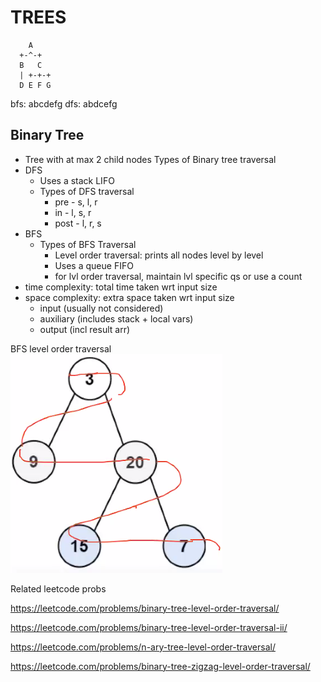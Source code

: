# TREES
```
    A
  +-^-+
  B   C
  | +-+-+
  D E F G
```
bfs:
    abcdefg
dfs:
    abdcefg
## Binary Tree
 - Tree with at max 2 child nodes
Types of Binary tree traversal
 - DFS 
    - Uses a stack LIFO
    - Types of DFS traversal
      - pre - s, l, r
      - in - l, s, r
      - post - l, r, s
 - BFS
    - Types of BFS Traversal
       - Level order traversal: prints all nodes level by level
       - Uses a queue FIFO
       - for lvl order traversal, maintain lvl specific qs or use a count  
- time complexity: total time taken wrt input size
- space complexity: extra space taken wrt input size
    - input (usually not considered)
    - auxiliary (includes stack + local vars)
    - output (incl result arr)
     
     
BFS level order traversal
![formula](https://github.com/trohit/leetcode/blob/main/images/bfs_lvl_order.PNG)


Related leetcode probs

https://leetcode.com/problems/binary-tree-level-order-traversal/

https://leetcode.com/problems/binary-tree-level-order-traversal-ii/
       
https://leetcode.com/problems/n-ary-tree-level-order-traversal/

https://leetcode.com/problems/binary-tree-zigzag-level-order-traversal/

